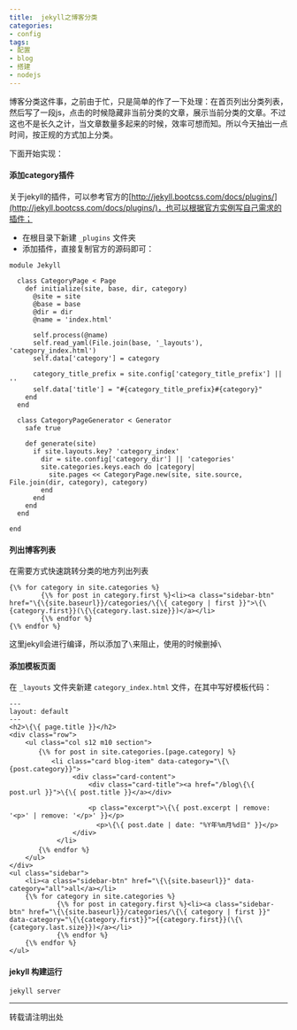 ```yaml
---
title:  jekyll之博客分类
categories: 
- config
tags: 
- 配置 
- blog 
- 搭建 
- nodejs
---
```


博客分类这件事，之前由于忙，只是简单的作了一下处理：在首页列出分类列表，然后写了一段js，点击的时候隐藏非当前分类的文章，展示当前分类的文章。不过这也不是长久之计，当文章数量多起来的时候，效率可想而知。所以今天抽出一点时间，按正规的方式加上分类。  
<!--more-->
下面开始实现：  

#### 添加category插件  

关于jekyll的插件，可以参考官方的[http://jekyll.bootcss.com/docs/plugins/](http://jekyll.bootcss.com/docs/plugins/)，也可以根据官方实例写自己需求的插件；  
- 在根目录下新建 `_plugins` 文件夹
- 添加插件，直接复制官方的源码即可：  

```
module Jekyll

  class CategoryPage < Page
    def initialize(site, base, dir, category)
      @site = site
      @base = base
      @dir = dir
      @name = 'index.html'

      self.process(@name)
      self.read_yaml(File.join(base, '_layouts'), 'category_index.html')
      self.data['category'] = category

      category_title_prefix = site.config['category_title_prefix'] || ''
      self.data['title'] = "#{category_title_prefix}#{category}"
    end
  end

  class CategoryPageGenerator < Generator
    safe true

    def generate(site)
      if site.layouts.key? 'category_index'
        dir = site.config['category_dir'] || 'categories'
        site.categories.keys.each do |category|
          site.pages << CategoryPage.new(site, site.source, File.join(dir, category), category)
        end
      end
    end
  end

end
```

#### 列出博客列表  

在需要方式快速跳转分类的地方列出列表  

```
{\% for category in site.categories %}
        {\% for post in category.first %}<li><a class="sidebar-btn" href="\{\{site.baseurl}}/categories/\{\{ category | first }}">\{\{category.first}}(\{\{category.last.size}})</a></li>
        {\% endfor %}
{\% endfor %}
```

这里jekyll会进行编译，所以添加了`\`来阻止，使用的时候删掉`\`

#### 添加模板页面  

在 `_layouts` 文件夹新建 `category_index.html` 文件，在其中写好模板代码：

```
---
layout: default
---
<h2>\{\{ page.title }}</h2>
<div class="row">
	<ul class="col s12 m10 section">
	　　{\% for post in site.categories.[page.category] %}
	　　　　<li class="card blog-item" data-category="\{\{post.category}}">
				<div class="card-content">
					<div class="card-title"><a href="/blog\{\{ post.url }}">\{\{ post.title }}</a></div>

				  	<p class="excerpt">\{\{ post.excerpt | remove: '<p>' | remove: '</p>' }}</p>
					  <p>\{\{ post.date | date: "%Y年%m月%d日" }}</p>
				</div>
			</li>
	　　{\% endfor %}
	</ul>
</div>
<ul class="sidebar">
	<li><a class="sidebar-btn" href="\{\{site.baseurl}}" data-category="all">all</a></li>
	{\% for category in site.categories %}
	        {\% for post in category.first %}<li><a class="sidebar-btn" href="\{\{site.baseurl}}/categories/\{\{ category | first }}" data-category="\{\{category.first}}">{{category.first}}(\{\{category.last.size}})</a></li>
	        {\% endfor %}
	{\% endfor %}
</ul>
```

#### jekyll 构建运行 

```
jekyll server
```



---  

转载请注明出处   
